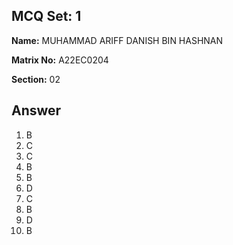 ## MCQ Set: 1

**Name:** MUHAMMAD ARIFF DANISH BIN HASHNAN

**Matrix No:** A22EC0204

**Section:** 02

## Answer
1. B
2. C
3. C
4. B
5. B
6. D
7. C
8. B
9. D
10. B


